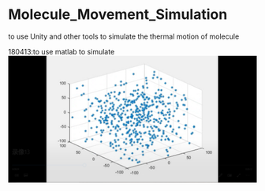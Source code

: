 # Molecule_Movement_Simulation
to use Unity and other tools to simulate the thermal motion of molecule

180413:to use matlab to simulate
![Image text](https://github.com/luochonghai/Molecule_Movement_Simulation/blob/master/Effect_pics/matlab_180413.PNG)
